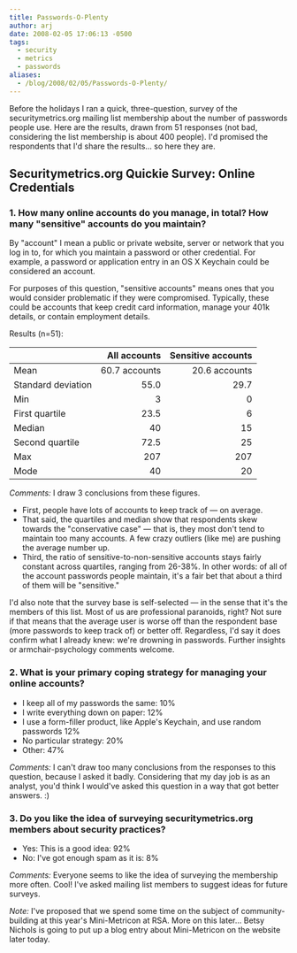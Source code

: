```yaml
---
title: Passwords-O-Plenty
author: arj
date: 2008-02-05 17:06:13 -0500
tags: 
  - security
  - metrics
  - passwords
aliases:
  - /blog/2008/02/05/Passwords-O-Plenty/
---
```

Before the holidays I ran a quick, three-question, survey of the securitymetrics.org mailing list membership about the number of passwords people use. Here are the results, drawn from 51 responses (not bad, considering the list membership is about 400 people). I'd promised the respondents that I'd share the results... so here they are.

<!--more-->

## Securitymetrics.org Quickie Survey: Online Credentials

### 1. How many online accounts do you manage, in total? How many "sensitive" accounts do you maintain?

By "account" I mean a public or private website, server or network that you log in to, for which you maintain a password or other credential. For example, a password or application entry in an OS X Keychain could be considered an account.

For purposes of this question, "sensitive accounts" means ones that you would consider problematic if they were compromised. Typically, these could be accounts that keep credit card information, manage your 401k details, or contain employment details.

Results (n=51):

| &nbsp; | All accounts | Sensitive accounts|
|--------------|------------------:|------------------:|
| Mean | 60.7 accounts     | 20.6 accounts     |
| Standard deviation | 55.0 | 29.7 |
| Min | 3 | 0 |
| First quartile | 23.5 | 6 |
| Median | 40 | 15 |
| Second quartile | 72.5 | 25 |
| Max | 207 | 207 |
| Mode | 40 | 20 |

_Comments:_ I draw 3 conclusions from these figures.

* First, people have lots of accounts to keep track of &mdash; on average.
* That said, the quartiles and median show that respondents skew towards the "conservative case" &mdash; that is, they most don't tend to maintain too many accounts. A few crazy outliers (like me) are pushing the average number up.
* Third, the ratio of sensitive-to-non-sensitive accounts stays fairly constant across quartiles, ranging from 26-38%. In other words: of all of the account passwords people maintain, it's a fair bet that about a third of them will be "sensitive."

I'd also note that the survey base is self-selected &mdash; in the sense that it's the members of this list. Most of us are professional paranoids, right? Not sure if that means that the average user is worse off than the respondent base (more passwords to keep track of) or better off. Regardless, I'd say it does confirm what I already knew: we're drowning in passwords. Further insights or armchair-psychology comments welcome.


### 2. What is your primary coping strategy for managing your online accounts?

* I keep all of my passwords the same: 10%
* I write everything down on paper: 12%
* I use a form-filler product, like Apple's Keychain, and use random passwords 12%
* No particular strategy: 20%
* Other: 47%

_Comments:_ I can't draw too many conclusions from the responses to this question, because I asked it badly. Considering that my day job is as an analyst, you'd think I would've asked this question in a way that got better answers. :)

### 3. Do you like the idea of surveying securitymetrics.org members about security practices?

* Yes: This is a good idea: 92%
* No: I've got enough spam as it is: 8%

_Comments:_ Everyone seems to like the idea of surveying the membership more often. Cool! I've asked mailing list members to suggest ideas for future surveys.

_Note:_ I've proposed that we spend some time on the subject of community-building at this year's Mini-Metricon at RSA. More on this later... Betsy Nichols is going to put up a blog entry about Mini-Metricon on the website later today.
